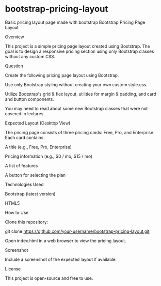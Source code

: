 # bootstrap-pricing-layout
Basic pricing layout page made with bootstrap
Bootstrap Pricing Page Layout

Overview

This project is a simple pricing page layout created using Bootstrap. The goal is to design a responsive pricing section using only Bootstrap classes without any custom CSS.

Question

Create the following pricing page layout using Bootstrap.

Use only Bootstrap styling without creating your own custom style.css.

Utilize Bootstrap's grid & flex layout, utilities for margin & padding, and card and button components.

You may need to read about some new Bootstrap classes that were not covered in lectures.

Expected Layout (Desktop View)

The pricing page consists of three pricing cards: Free, Pro, and Enterprise. Each card contains:

A title (e.g., Free, Pro, Enterprise)

Pricing information (e.g., $0 / mo, $15 / mo)

A list of features

A button for selecting the plan

Technologies Used

Bootstrap (latest version)

HTML5

How to Use

Clone this repository:

git clone https://github.com/your-username/bootstrap-pricing-layout.git

Open index.html in a web browser to view the pricing layout.

Screenshot

Include a screenshot of the expected layout if available.

License

This project is open-source and free to use.

